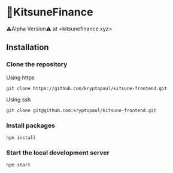 # 🦊KitsuneFinance

⚠️Alpha Version⚠️ at <kitsunefinance.xyz>

## Installation

### Clone the repository 
Using https
```
git clone https://github.com/kryptopaul/kitsune-frontend.git
```
Using ssh
```
git clone git@github.com:kryptopaul/kitsune-frontend.git
```
### Install packages
```
npm install
```
### Start the local development server
```
npm start
```
